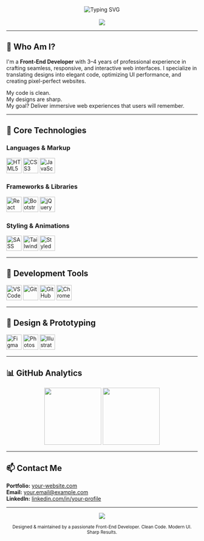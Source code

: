 <!-- HEADER -->
<div align="center">
  <img src="https://readme-typing-svg.herokuapp.com?font=Fira+Code&duration=3000&pause=1000&center=true&width=435&lines=Front-End+Developer;UI+Engineer+%7C+Creative+Coder;Design+%2B+Code+for+the+Web" alt="Typing SVG" />
  <br><br>
  <img src="https://capsule-render.vercel.app/api?type=waving&color=0:007ACC,100:00C8FF&height=140&section=header&text=Welcome%20to%20My%20Profile!&fontSize=30&fontColor=ffffff" />
</div>

---

## 🧠 Who Am I?

I'm a **Front-End Developer** with 3–4 years of professional experience in crafting seamless, responsive, and interactive web interfaces. I specialize in translating designs into elegant code, optimizing UI performance, and creating pixel-perfect websites.

My code is clean.  
My designs are sharp.  
My goal? Deliver immersive web experiences that users will remember.

---

## 🚀 Core Technologies

### Languages & Markup

<p align="left">
  <img src="https://cdn.jsdelivr.net/gh/devicons/devicon/icons/html5/html5-original.svg" height="40" alt="HTML5"/>
  <img src="https://cdn.jsdelivr.net/gh/devicons/devicon/icons/css3/css3-original.svg" height="40" alt="CSS3"/>
  <img src="https://cdn.jsdelivr.net/gh/devicons/devicon/icons/javascript/javascript-original.svg" height="40" alt="JavaScript"/>
</p>

### Frameworks & Libraries

<p align="left">
  <img src="https://cdn.jsdelivr.net/gh/devicons/devicon/icons/react/react-original.svg" height="40" alt="React"/>
  <img src="https://cdn.jsdelivr.net/gh/devicons/devicon/icons/bootstrap/bootstrap-original.svg" height="40" alt="Bootstrap"/>
  <img src="https://cdn.jsdelivr.net/gh/devicons/devicon/icons/jquery/jquery-original.svg" height="40" alt="jQuery"/>
</p>

### Styling & Animations

<p align="left">
  <img src="https://cdn.jsdelivr.net/gh/devicons/devicon/icons/sass/sass-original.svg" height="40" alt="SASS"/>
  <img src="https://cdn.jsdelivr.net/gh/devicons/devicon/icons/tailwindcss/tailwindcss-plain.svg" height="40" alt="Tailwind CSS"/>
  <img src="https://skillicons.dev/icons?i=styledcomponents" height="40" alt="Styled Components"/>
</p>

---

## 🧰 Development Tools

<p align="left">
  <img src="https://cdn.jsdelivr.net/gh/devicons/devicon/icons/vscode/vscode-original.svg" height="40" alt="VS Code"/>
  <img src="https://cdn.jsdelivr.net/gh/devicons/devicon/icons/git/git-original.svg" height="40" alt="Git"/>
  <img src="https://cdn.jsdelivr.net/gh/devicons/devicon/icons/github/github-original.svg" height="40" alt="GitHub"/>
  <img src="https://cdn.jsdelivr.net/gh/devicons/devicon/icons/chrome/chrome-original.svg" height="40" alt="Chrome DevTools"/>
</p>

---

## 🎨 Design & Prototyping

<p align="left">
  <img src="https://cdn.jsdelivr.net/gh/devicons/devicon/icons/figma/figma-original.svg" height="40" alt="Figma"/>
  <img src="https://cdn.jsdelivr.net/gh/devicons/devicon/icons/photoshop/photoshop-plain.svg" height="40" alt="Photoshop"/>
  <img src="https://cdn.jsdelivr.net/gh/devicons/devicon/icons/illustrator/illustrator-plain.svg" height="40" alt="Illustrator"/>
</p>

---

## 📊 GitHub Analytics

<p align="center">
  <img src="https://github-readme-stats.vercel.app/api?username=your-username&show_icons=true&theme=tokyonight&hide_title=true" height="150" />
  <img src="https://github-readme-stats.vercel.app/api/top-langs/?username=your-username&layout=compact&theme=tokyonight" height="150" />
</p>

---

## 📫 Contact Me

<p align="left">
  <strong>Portfolio:</strong> <a href="https://your-website.com">your-website.com</a><br>
  <strong>Email:</strong> <a href="mailto:your.email@example.com">your.email@example.com</a><br>
  <strong>LinkedIn:</strong> <a href="https://linkedin.com/in/your-profile">linkedin.com/in/your-profile</a>
</p>

---

<div align="center">
  <img src="https://capsule-render.vercel.app/api?type=waving&color=0:00C8FF,100:007ACC&height=120&section=footer"/>
  <p><sub>Designed & maintained by a passionate Front-End Developer. Clean Code. Modern UI. Sharp Results.</sub></p>
</div>
